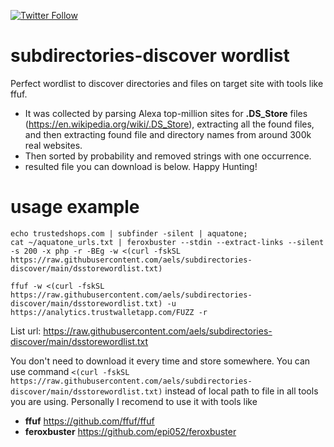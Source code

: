 [![Twitter Follow](https://img.shields.io/twitter/follow/0xbadad?style=social)](https://twitter.com/0xbadad)
# subdirectories-discover wordlist
Perfect wordlist to discover directories and files on target site with tools like ffuf.
- It was collected by parsing Alexa top-million sites for **.DS_Store** files (https://en.wikipedia.org/wiki/.DS_Store), extracting all the found files, and then extracting found file and directory names from around 300k real websites.
- Then sorted by probability and removed strings with one occurrence.
- resulted file you can download is below. Happy Hunting!
# usage example
```
echo trustedshops.com | subfinder -silent | aquatone;
cat ~/aquatone_urls.txt | feroxbuster --stdin --extract-links --silent -s 200 -x php -r -BEg -w <(curl -fskSL https://raw.githubusercontent.com/aels/subdirectories-discover/main/dsstorewordlist.txt)
```
```
ffuf -w <(curl -fskSL https://raw.githubusercontent.com/aels/subdirectories-discover/main/dsstorewordlist.txt) -u https://analytics.trustwalletapp.com/FUZZ -r
```
List url: https://raw.githubusercontent.com/aels/subdirectories-discover/main/dsstorewordlist.txt

You don't need to download it every time and store somewhere. You can use command `<(curl -fskSL https://raw.githubusercontent.com/aels/subdirectories-discover/main/dsstorewordlist.txt)` instead of local path to file in all tools you are using.
Personally I recomend to use it with tools like
- **ffuf** https://github.com/ffuf/ffuf
- **feroxbuster** https://github.com/epi052/feroxbuster
